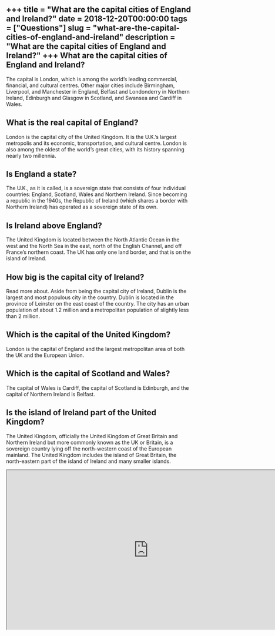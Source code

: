 +++
title = "What are the capital cities of England and Ireland?"
date = 2018-12-20T00:00:00
tags = ["Questions"]
slug = "what-are-the-capital-cities-of-england-and-ireland"
description = "What are the capital cities of England and Ireland?"
+++
What are the capital cities of England and Ireland?
---------------------------------------------------

The capital is London, which is among the world’s leading commercial, financial, and cultural centres. Other major cities include Birmingham, Liverpool, and Manchester in England, Belfast and Londonderry in Northern Ireland, Edinburgh and Glasgow in Scotland, and Swansea and Cardiff in Wales.

What is the real capital of England?
------------------------------------

London is the capital city of the United Kingdom. It is the U.K.’s largest metropolis and its economic, transportation, and cultural centre. London is also among the oldest of the world’s great cities, with its history spanning nearly two millennia.

Is England a state?
-------------------

The U.K., as it is called, is a sovereign state that consists of four individual countries: England, Scotland, Wales and Northern Ireland. Since becoming a republic in the 1940s, the Republic of Ireland (which shares a border with Northern Ireland) has operated as a sovereign state of its own.

Is Ireland above England?
-------------------------

The United Kingdom is located between the North Atlantic Ocean in the west and the North Sea in the east, north of the English Channel, and off France’s northern coast. The UK has only one land border, and that is on the island of Ireland.

How big is the capital city of Ireland?
---------------------------------------

Read more about. Aside from being the capital city of Ireland, Dublin is the largest and most populous city in the country. Dublin is located in the province of Leinster on the east coast of the country. The city has an urban population of about 1.2 million and a metropolitan population of slightly less than 2 million.

Which is the capital of the United Kingdom?
-------------------------------------------

 London is the capital of England and the largest metropolitan area of both the UK and the European Union.

Which is the capital of Scotland and Wales?
-------------------------------------------

The capital of Wales is Cardiff, the capital of Scotland is Edinburgh, and the capital of Northern Ireland is Belfast.

Is the island of Ireland part of the United Kingdom?
----------------------------------------------------

The United Kingdom, officially the United Kingdom of Great Britain and Northern Ireland but more commonly known as the UK or Britain, is a sovereign country lying off the north-western coast of the European mainland. The United Kingdom includes the island of Great Britain, the north-eastern part of the island of Ireland and many smaller islands.

<iframe allow="accelerometer; autoplay; clipboard-write; encrypted-media; gyroscope; picture-in-picture" allowfullscreen="" class="__youtube_prefs__  epyt-is-override  no-lazyload" data-no-lazy="1" data-origheight="433" data-origwidth="770" data-skipgform_ajax_framebjll="" height="433" id="_ytid_41973" loading="lazy" src="https://www.youtube.com/embed/HlUT9daHnps?enablejsapi=1&autoplay=0&cc_load_policy=0&cc_lang_pref=&iv_load_policy=1&loop=0&modestbranding=0&rel=1&fs=1&playsinline=0&autohide=2&theme=dark&color=red&controls=1&" title="YouTube player" width="770"></iframe>